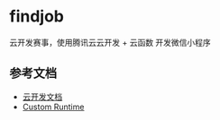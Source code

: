 # findjob

云开发赛事，使用腾讯云云开发 + 云函数 开发微信小程序

## 参考文档

- [云开发文档](https://developers.weixin.qq.com/miniprogram/dev/wxcloud/basis/getting-started.html)
- [Custom Runtime](https://cloud.tencent.com/document/product/583/47274)
